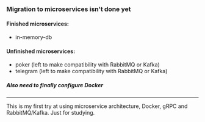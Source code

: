### Migration to microservices isn't done yet

#### Finished microservices:
* in-memory-db

#### Unfinished microservices:
* poker (left to make compatibility with RabbitMQ or Kafka)
* telegram (left to make compatibility with RabbitMQ or Kafka)

##### Also need to finally configure Docker

***
This is my first try at using microservice architecture, Docker, gRPC and RabbitMQ/Kafka. Just for studying.
